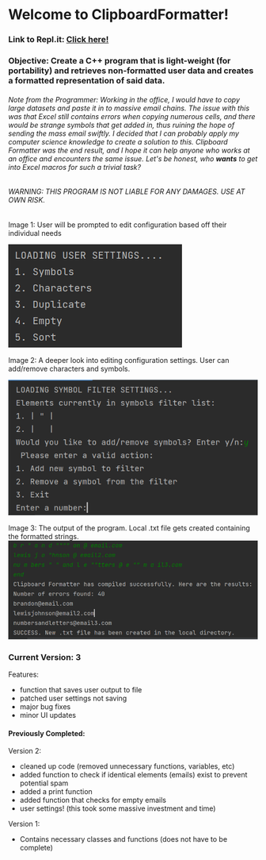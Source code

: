 # Welcome to ClipboardFormatter!
### Link to Repl.it: [Click here!](https://replit.com/@umarhunter/ClipboardFormatter?v=1)
### **Objective**: Create a C++ program that is light-weight (for portability) and retrieves non-formatted user data and creates a formatted representation of said data. 

###### Note from the Programmer: Working in the office, I would have to copy large datasets and paste it in to massive email chains. The issue with this was that Excel still contains errors when copying numerous cells, and there would be strange symbols that get added in, thus ruining the hope of sending the mass email swiftly. I decided that I can probably apply my computer science knowledge to create a solution to this. Clipboard Formatter was the end result, and I hope it can help anyone who works at an office and encounters the same issue. Let's be honest, who **_wants_** to get into Excel macros for such a trivial task? 

###### WARNING: THIS PROGRAM IS NOT LIABLE FOR ANY DAMAGES. USE AT OWN RISK.

Image 1: User will be prompted to edit configuration based off their individual needs

![Initialization](/img/loadusrset.png)

Image 2: A deeper look into editing configuration settings. User can add/remove characters and symbols. 

![Settings](/img/editfilters.png)

Image 3: The output of the program. Local .txt file gets created containing the formatted strings.
![Output](/img/result.png)

### Current Version: 3 
Features:
* function that saves user output to file
* patched user settings not saving
* major bug fixes
* minor UI updates

#### Previously Completed:
Version 2:
* cleaned up code (removed unnecessary functions, variables, etc)
* added function to check if identical elements (emails) exist to prevent potential spam
* added a print function
* added function that checks for empty emails
* user settings! (this took some massive investment and time)

Version 1:
* Contains necessary classes and functions (does not have to be complete)



